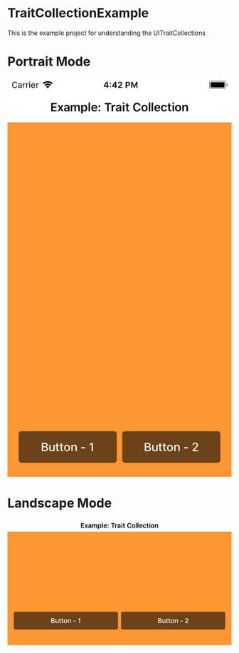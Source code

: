 # TraitCollectionExample
This is the example project for understanding the UITraitCollections

# Portrait Mode
![Alt text](https://github.com/drawRect/TraitCollectionExample/blob/master/TraitCollectionSample/Screenshots/portrait_mode.png "Portrait Mode")
# Landscape Mode
![Alt text](https://github.com/drawRect/TraitCollectionExample/blob/master/TraitCollectionSample/Screenshots/landscape_mode.png "Landscape Mode")
